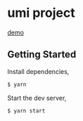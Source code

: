 # umi project

[demo](https://prophetw.github.io/)


## Getting Started

Install dependencies,

```bash
$ yarn
```

Start the dev server,

```bash
$ yarn start
```
